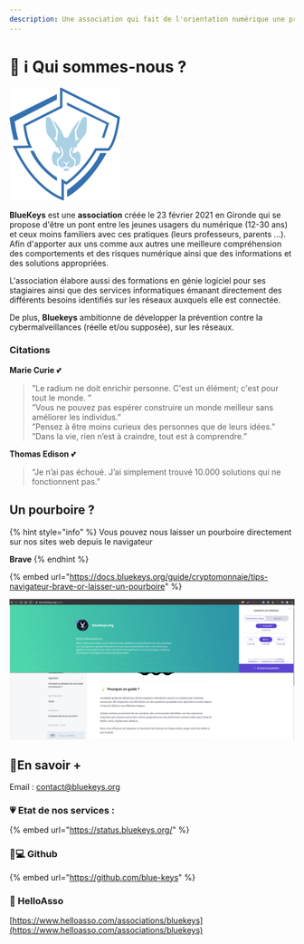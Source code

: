 ```yaml
---
description: Une association qui fait de l'orientation numérique une priorité
---
```


# 📖 ℹ️ Qui sommes-nous ?

![](<.gitbook/assets/logox200 (2) (3) (3) (3) (3) (1).png>)

**BlueKeys** est une **association** créée le 23 février 2021 en Gironde qui se propose d'être un pont entre les jeunes usagers du numérique (12-30 ans) et ceux moins familiers avec ces pratiques (leurs professeurs, parents ...). Afin d'apporter aux uns comme aux autres une meilleure compréhension des comportements et des risques numérique ainsi que des informations et des solutions appropriées.

L'association élabore aussi des formations en génie logiciel pour ses stagiaires ainsi que des services informatiques émanant directement des différents besoins identifiés sur les réseaux auxquels elle est connectée.

De plus, **Bluekeys** ambitionne de développer la prévention contre la cybermalveillances (réelle et/ou supposée), sur les réseaux.

### Citations

**Marie Curie** 💕

> ”Le radium ne doit enrichir personne. C'est un élément; c'est pour tout le monde. ”\
> ”Vous ne pouvez pas espérer construire un monde meilleur sans améliorer les individus.”\
> ”Pensez à être moins curieux des personnes que de leurs idées.”\
> ”Dans la vie, rien n’est à craindre, tout est à comprendre.”

**Thomas Edison** 💕

> “Je n’ai pas échoué. J’ai simplement trouvé 10.000 solutions qui ne fonctionnent pas.”

## Un pourboire ?

{% hint style="info" %}
Vous pouvez nous laisser un pourboire directement sur nos sites web depuis le navigateur

**Brave**
{% endhint %}

{% embed url="https://docs.bluekeys.org/guide/cryptomonnaie/tips-navigateur-brave-or-laisser-un-pourboire" %}

![](<.gitbook/assets/image (11).png>)

## 🔗En savoir +

Email : contact@bluekeys.org

### 💗 Etat de nos services :

{% embed url="https://status.bluekeys.org/" %}

### 👨💻 Github

{% embed url="https://github.com/blue-keys" %}

### 🎁 HelloAsso

[https://www.helloasso.com/associations/bluekeys](https://www.helloasso.com/associations/bluekeys)
